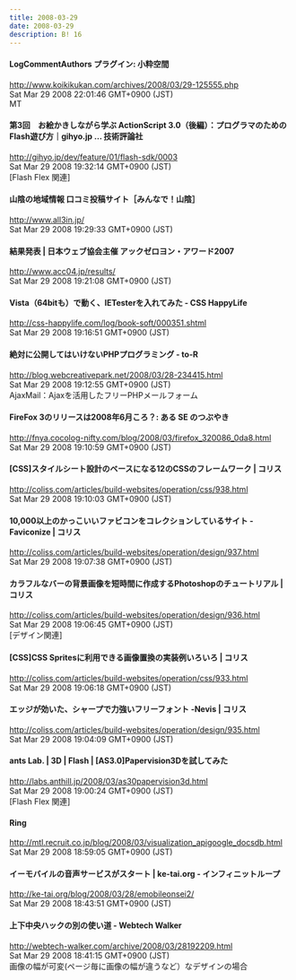 ```yaml
---
title: 2008-03-29
date: 2008-03-29
description: B! 16
---
```


#### LogCommentAuthors プラグイン: 小粋空間
http://www.koikikukan.com/archives/2008/03/29-125555.php<br>
Sat Mar 29 2008 22:01:46 GMT+0900 (JST)<br>
MT


#### 第3回　お絵かきしながら学ぶ ActionScript 3.0（後編）：プログラマのためのFlash遊び方｜gihyo.jp … 技術評論社
http://gihyo.jp/dev/feature/01/flash-sdk/0003<br>
Sat Mar 29 2008 19:32:14 GMT+0900 (JST)<br>
[Flash Flex 関連]


#### 山陰の地域情報 口コミ投稿サイト［みんなで！山陰］
http://www.all3in.jp/<br>
Sat Mar 29 2008 19:29:33 GMT+0900 (JST)<br>


#### 結果発表 | 日本ウェブ協会主催 アックゼロヨン・アワード2007
http://www.acc04.jp/results/<br>
Sat Mar 29 2008 19:21:08 GMT+0900 (JST)<br>


#### Vista（64bitも）で動く、IETesterを入れてみた - CSS HappyLife
http://css-happylife.com/log/book-soft/000351.shtml<br>
Sat Mar 29 2008 19:16:51 GMT+0900 (JST)<br>


#### 絶対に公開してはいけないPHPプログラミング - to-R
http://blog.webcreativepark.net/2008/03/28-234415.html<br>
Sat Mar 29 2008 19:12:55 GMT+0900 (JST)<br>
AjaxMail：Ajaxを活用したフリーPHPメールフォーム


#### FireFox 3のリリースは2008年6月ころ？: ある SE のつぶやき
http://fnya.cocolog-nifty.com/blog/2008/03/firefox_320086_0da8.html<br>
Sat Mar 29 2008 19:10:59 GMT+0900 (JST)<br>


####   [CSS]スタイルシート設計のベースになる12のCSSのフレームワーク | コリス
http://coliss.com/articles/build-websites/operation/css/938.html<br>
Sat Mar 29 2008 19:10:03 GMT+0900 (JST)<br>


####   10,000以上のかっこいいファビコンをコレクションしているサイト -Faviconize | コリス
http://coliss.com/articles/build-websites/operation/design/937.html<br>
Sat Mar 29 2008 19:07:38 GMT+0900 (JST)<br>


####   カラフルなバーの背景画像を短時間に作成するPhotoshopのチュートリアル | コリス
http://coliss.com/articles/build-websites/operation/design/936.html<br>
Sat Mar 29 2008 19:06:45 GMT+0900 (JST)<br>
[デザイン関連]


####   [CSS]CSS Spritesに利用できる画像置換の実装例いろいろ | コリス
http://coliss.com/articles/build-websites/operation/css/933.html<br>
Sat Mar 29 2008 19:06:18 GMT+0900 (JST)<br>


####   エッジが効いた、シャープで力強いフリーフォント -Nevis | コリス
http://coliss.com/articles/build-websites/operation/design/935.html<br>
Sat Mar 29 2008 19:04:09 GMT+0900 (JST)<br>


#### ants Lab. | 3D | Flash | [AS3.0]Papervision3Dを試してみた
http://labs.anthill.jp/2008/03/as30papervision3d.html<br>
Sat Mar 29 2008 19:00:24 GMT+0900 (JST)<br>
[Flash Flex 関連]


#### Ring
http://mtl.recruit.co.jp/blog/2008/03/visualization_apigoogle_docsdb.html<br>
Sat Mar 29 2008 18:59:05 GMT+0900 (JST)<br>


#### イーモバイルの音声サービスがスタート | ke-tai.org - インフィニットループ
http://ke-tai.org/blog/2008/03/28/emobileonsei2/<br>
Sat Mar 29 2008 18:43:51 GMT+0900 (JST)<br>


#### 上下中央ハックの別の使い道 - Webtech Walker
http://webtech-walker.com/archive/2008/03/28192209.html<br>
Sat Mar 29 2008 18:41:15 GMT+0900 (JST)<br>
画像の幅が可変(ページ毎に画像の幅が違うなど）なデザインの場合


